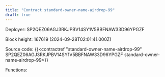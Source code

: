 ```yaml
---
title: "Contract standard-owner-name-airdrop-99"
draft: true
---
```

Deployer: SP2QEZ06AGJ3RKJPBV14SY1V5BBFNAW33D96YPGZF


 



Block height: 167619 (2024-09-28T02:01:41.000Z)

Source code: {{<contractref "standard-owner-name-airdrop-99" SP2QEZ06AGJ3RKJPBV14SY1V5BBFNAW33D96YPGZF standard-owner-name-airdrop-99>}}

Functions:


